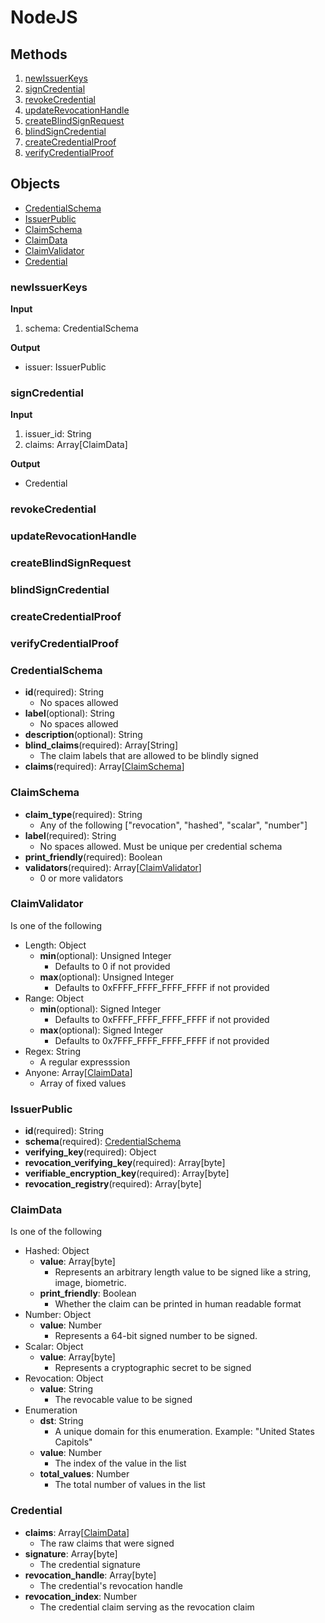 # NodeJS

## Methods

1. [newIssuerKeys](#newissuerkeys)
2. [signCredential](#signcredential)
3. [revokeCredential](#revokecredential)
4. [updateRevocationHandle](#updaterevocationhandle)
5. [createBlindSignRequest](#createblindsignrequest)
6. [blindSignCredential](#blindsigncredential)
7. [createCredentialProof](#createcredentialproof)
8. [verifyCredentialProof](#verifycredentialproof)

## Objects

- [CredentialSchema](#credentialschema)
- [IssuerPublic](#issuerpublic)
- [ClaimSchema](#claimschema)
- [ClaimData](#claimdata)
- [ClaimValidator](#claimvalidator)
- [Credential](#credential)

### newIssuerKeys

**Input**
1. schema: CredentialSchema

**Output**
- issuer: IssuerPublic

### signCredential

**Input**
1. issuer_id: String
2. claims: Array[ClaimData]

**Output**
- Credential

### revokeCredential

### updateRevocationHandle

### createBlindSignRequest

### blindSignCredential

### createCredentialProof

### verifyCredentialProof

### CredentialSchema

- **id**(required): String
  - No spaces allowed
- **label**(optional): String
  - No spaces allowed
- **description**(optional): String
- **blind_claims**(required): Array[String]
  - The claim labels that are allowed to be blindly signed
- **claims**(required): Array[[ClaimSchema](#claimschema)]

### ClaimSchema

- **claim_type**(required): String
  - Any of the following ["revocation", "hashed", "scalar", "number"]
- **label**(required): String
  - No spaces allowed. Must be unique per credential schema
- **print_friendly**(required): Boolean
- **validators**(required): Array[[ClaimValidator](#claimvalidator)]
  - 0 or more validators

### ClaimValidator

Is one of the following 

- Length: Object
  - **min**(optional): Unsigned Integer
    - Defaults to 0 if not provided
  - **max**(optional): Unsigned Integer
    - Defaults to 0xFFFF_FFFF_FFFF_FFFF if not provided
- Range: Object
  - **min**(optional): Signed Integer
    - Defaults to 0xFFFF_FFFF_FFFF_FFFF if not provided
  - **max**(optional): Signed Integer
      - Defaults to 0x7FFF_FFFF_FFFF_FFFF if not provided
- Regex: String
  - A regular expresssion
- Anyone: Array[[ClaimData](#claimdata)]
  - Array of fixed values

### IssuerPublic

- **id**(required): String
- **schema**(required): [CredentialSchema](#credentialschema)
- **verifying_key**(required): Object
- **revocation_verifying_key**(required): Array[byte]
- **verifiable_encryption_key**(required): Array[byte]
- **revocation_registry**(required): Array[byte]

### ClaimData

Is one of the following

- Hashed: Object
  - **value**: Array[byte]
    - Represents an arbitrary length value to be signed like a string, image, biometric.
  - **print_friendly**: Boolean
    - Whether the claim can be printed in human readable format
- Number: Object
  - **value**: Number
    - Represents a 64-bit signed number to be signed.
- Scalar: Object
  - **value**: Array[byte]
    - Represents a cryptographic secret to be signed
- Revocation: Object
    - **value**: String
      - The revocable value to be signed
- Enumeration
  - **dst**: String
    - A unique domain for this enumeration. Example: "United States Capitols"
  - **value**: Number
    - The index of the value in the list
  - **total_values**: Number
    - The total number of values in the list

### Credential

- **claims**: Array[[ClaimData](#claimdata)]
  - The raw claims that were signed
- **signature**: Array[byte]
  - The credential signature
- **revocation_handle**: Array[byte]
  - The credential's revocation handle
- **revocation_index**: Number
  - The credential claim serving as the revocation claim
